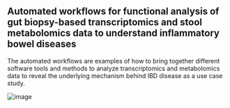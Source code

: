 ## Automated workflows for functional analysis of gut biopsy-based transcriptomics and stool metabolomics data to understand inflammatory bowel diseases
The automated workflows are examples of how to bring together different software tools and methods to analyze transcriptomics and metabolomics data to reveal the underlying mechanism behind IBD disease as a use case study.

![image](https://user-images.githubusercontent.com/65600609/167155264-3552f45e-47d5-47ed-bac5-497f184122df.png)

